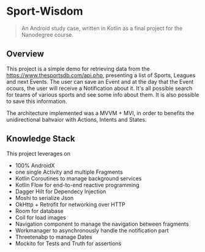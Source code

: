 # Sport-Wisdom
> An Android study case, written in Kotlin as a final project for the Nanodegree course.

## Overview

This project is a simple demo for retrieving data from the https://www.thesportsdb.com/api.php, presenting a list of Sports, Leagues and next Events. The user can save an Event
and at the day that the Event ocours, the user will receive a Notification about it. It's all possible search for teams of various sports and see some info about them. It is also possible to save this information.

The architecture implemented was a MVVM + MVI, in order to benefits the unidirectional bahvaior with Actions, Intents and States.

## Knowledge Stack

This project leverages on

- 100% AndroidX
- one single Activity and multiple Fragments
- Kotlin Coroutines to manage background services
- Kotlin Flow for end-to-end reactive programming
- Dagger Hilt for Dependecy Injection
- Moshi to serialize Json
- OkHttp + Retrofit for networking over HTTP
- Room for database
- Coil for load images
- Navigation component to manage the navigation between fragments
- Workmanager to asynchronously handle the notification part
- Threetenabp to manage Dates
- Mockito for Tests and Truth for assertions

